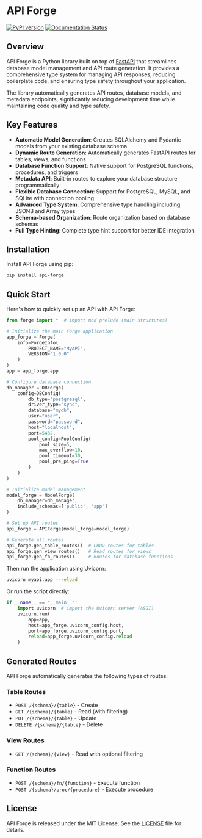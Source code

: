 # API Forge

[![PyPI version](https://badge.fury.io/py/api-forge.svg)](https://badge.fury.io/py/api-forge)
[![Documentation Status](https://readthedocs.org/projects/api-forge/badge/?version=latest)](https://api-forge.readthedocs.io/en/latest/?badge=latest)

## Overview

API Forge is a Python library built on top of [FastAPI](https://fastapi.tiangolo.com/) that streamlines database model management and API route generation. It provides a comprehensive type system for managing API responses, reducing boilerplate code, and ensuring type safety throughout your application.

The library automatically generates API routes, database models, and metadata endpoints, significantly reducing development time while maintaining code quality and type safety.

## Key Features

- **Automatic Model Generation**: Creates SQLAlchemy and Pydantic models from your existing database schema
- **Dynamic Route Generation**: Automatically generates FastAPI routes for tables, views, and functions
- **Database Function Support**: Native support for PostgreSQL functions, procedures, and triggers
- **Metadata API**: Built-in routes to explore your database structure programmatically
- **Flexible Database Connection**: Support for PostgreSQL, MySQL, and SQLite with connection pooling
- **Advanced Type System**: Comprehensive type handling including JSONB and Array types
- **Schema-based Organization**: Route organization based on database schemas
- **Full Type Hinting**: Complete type hint support for better IDE integration

## Installation

Install API Forge using pip:

```bash
pip install api-forge
```

## Quick Start

Here's how to quickly set up an API with API Forge:

```python
from forge import *  # import mod prelude (main structures)

# Initialize the main Forge application
app_forge = Forge(
    info=ForgeInfo(
        PROJECT_NAME="MyAPI",
        VERSION="1.0.0"
    )
)
app = app_forge.app

# Configure database connection
db_manager = DBForge(
    config=DBConfig(
        db_type="postgresql",
        driver_type="sync",
        database="mydb",
        user="user",
        password="password",
        host="localhost",
        port=5432,
        pool_config=PoolConfig(
            pool_size=5,
            max_overflow=10,
            pool_timeout=30,
            pool_pre_ping=True
        )
    )
)

# Initialize model management
model_forge = ModelForge(
    db_manager=db_manager,
    include_schemas=['public', 'app']
)

# Set up API routes
api_forge = APIForge(model_forge=model_forge)

# Generate all routes
api_forge.gen_table_routes()  # CRUD routes for tables
api_forge.gen_view_routes()   # Read routes for views
api_forge.gen_fn_routes()     # Routes for database functions
```
Then run the application using Uvicorn:
```bash
uvicorn myapi:app --reload
```
Or run the script directly:
```python
if __name__ == "__main__":
    import uvicorn  # import the Uvicorn server (ASGI)
    uvicorn.run(
        app=app,
        host=app_forge.uvicorn_config.host,
        port=app_forge.uvicorn_config.port,
        reload=app_forge.uvicorn_config.reload
    )
```

## Generated Routes

API Forge automatically generates the following types of routes:

### Table Routes

- `POST /{schema}/{table}` - Create
- `GET /{schema}/{table}` - Read (with filtering)
- `PUT /{schema}/{table}` - Update
- `DELETE /{schema}/{table}` - Delete

### View Routes

- `GET /{schema}/{view}` - Read with optional filtering

### Function Routes

- `POST /{schema}/fn/{function}` - Execute function
- `POST /{schema}/proc/{procedure}` - Execute procedure

## License

API Forge is released under the MIT License. See the [LICENSE](LICENSE) file for details.
